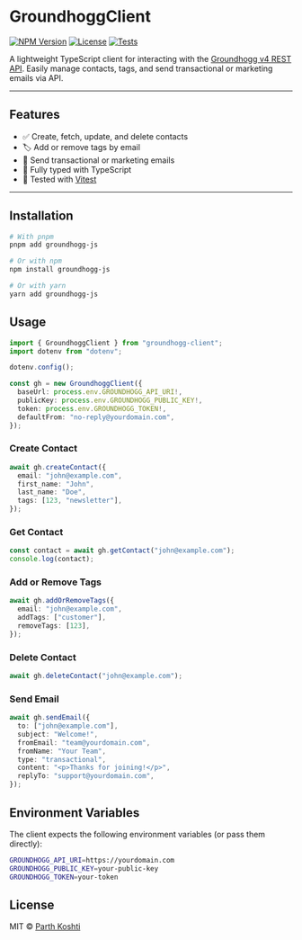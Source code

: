 # GroundhoggClient

[![NPM Version](https://img.shields.io/npm/v/groundhogg-js.svg)](https://www.npmjs.com/package/groundhogg-js)
[![License](https://img.shields.io/github/license/snitchfeed/groundhogg-js)](./LICENSE)
[![Tests](https://img.shields.io/badge/tests-passing-brightgreen.svg)](./tests)

A lightweight TypeScript client for interacting with the [Groundhogg v4 REST API](https://help.groundhogg.io/collection/141-developers). Easily manage contacts, tags, and send transactional or marketing emails via API.

---

## Features

- ✅ Create, fetch, update, and delete contacts
- 🏷️ Add or remove tags by email
- 📩 Send transactional or marketing emails
- 🌱 Fully typed with TypeScript
- 🧪 Tested with [Vitest](https://vitest.dev)

---

## Installation

```bash
# With pnpm
pnpm add groundhogg-js

# Or with npm
npm install groundhogg-js

# Or with yarn
yarn add groundhogg-js

```

## Usage

```typescript
import { GroundhoggClient } from "groundhogg-client";
import dotenv from "dotenv";

dotenv.config();

const gh = new GroundhoggClient({
  baseUrl: process.env.GROUNDHOGG_API_URI!,
  publicKey: process.env.GROUNDHOGG_PUBLIC_KEY!,
  token: process.env.GROUNDHOGG_TOKEN!,
  defaultFrom: "no-reply@yourdomain.com",
});
```

### Create Contact

```typescript
await gh.createContact({
  email: "john@example.com",
  first_name: "John",
  last_name: "Doe",
  tags: [123, "newsletter"],
});
```

### Get Contact

```typescript
const contact = await gh.getContact("john@example.com");
console.log(contact);
```

### Add or Remove Tags

```typescript
await gh.addOrRemoveTags({
  email: "john@example.com",
  addTags: ["customer"],
  removeTags: [123],
});
```

### Delete Contact

```typescript
await gh.deleteContact("john@example.com");
```

### Send Email

```typescript
await gh.sendEmail({
  to: ["john@example.com"],
  subject: "Welcome!",
  fromEmail: "team@yourdomain.com",
  fromName: "Your Team",
  type: "transactional",
  content: "<p>Thanks for joining!</p>",
  replyTo: "support@yourdomain.com",
});
```

## Environment Variables

The client expects the following environment variables (or pass them directly):

```bash
GROUNDHOGG_API_URI=https://yourdomain.com
GROUNDHOGG_PUBLIC_KEY=your-public-key
GROUNDHOGG_TOKEN=your-token
```

## License

MIT © [Parth Koshti](https://github.com/parthkoshti)
